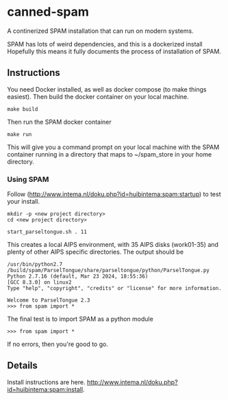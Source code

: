 # canned-spam

A continerized SPAM installation that can run on modern systems.

SPAM has lots of weird dependencies, and this is a dockerized install Hopefully this means it fully documents the process of installation of SPAM.

## Instructions

You need Docker installed, as well as docker compose (to make things easiest). Then build the docker container on your local machine.

    make build
    
Then run the SPAM docker container

    make run

This will give you a command prompt on your local machine with the SPAM container running in a directory that maps to ~/spam_store in your home directory.

### Using SPAM

Follow (http://www.intema.nl/doku.php?id=huibintema:spam:startup) to test your install.

    mkdir -p <new project directory>
    cd <new project directory>
    
    start_parseltongue.sh . 11
    
This creates a local AIPS environment, with 35 AIPS disks (work01-35) and plenty of other AIPS specific directories. The output should be

    /usr/bin/python2.7 /build/spam/ParselTongue/share/parseltongue/python/ParselTongue.py
    Python 2.7.16 (default, Mar 23 2024, 18:55:36) 
    [GCC 8.3.0] on linux2
    Type "help", "copyright", "credits" or "license" for more information.

    Welcome to ParselTongue 2.3
    >>> from spam import *

The final test is to import SPAM as a python module

    >>> from spam import *
    
If no errors, then you're good to go.




## Details

Install instructions are here. http://www.intema.nl/doku.php?id=huibintema:spam:install.
